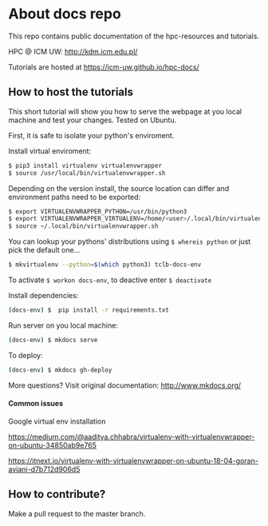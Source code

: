 
# About docs repo
This repo contains public documentation of the hpc-resources and tutorials. 

HPC @ ICM UW: http://kdm.icm.edu.pl/

Tutorials are hosted at https://icm-uw.github.io/hpc-docs/


## How to host the tutorials

This short tutorial will show you how to serve the webpage at you local machine and test your changes. Tested on Ubuntu.

First, it is safe to isolate your python's enviroment.

Install virtual enviroment:
```sh
$ pip3 install virtualenv virtualenvwrapper
$ source /usr/local/bin/virtualenvwrapper.sh
```

Depending on the version install, the source location can differ and environment paths need to be exported:

```sh
$ export VIRTUALENVWRAPPER_PYTHON=/usr/bin/python3
$ export VIRTUALENVWRAPPER_VIRTUALENV=/home/<user>/.local/bin/virtualenv
$ source ~/.local/bin/virtualenvwrapper.sh
```

You can lookup your pythons' distributions using `$ whereis python` or just pick the default one...

```sh
$ mkvirtualenv --python=$(which python3) tclb-docs-env
```

To activate `$ workon docs-env`, to deactive enter `$ deactivate`

Install dependencies:
```sh
(docs-env) $  pip install -r requirements.txt
```

Run server on you local machine:
```sh
(docs-env) $ mkdocs serve
```
To deploy:
```sh
(docs-env) $ mkdocs gh-deploy
```

More questions? Visit original documentation: http://www.mkdocs.org/

#### Common issues

Google virtual env installation

<https://medium.com/@aaditya.chhabra/virtualenv-with-virtualenvwrapper-on-ubuntu-34850ab9e765>

<https://itnext.io/virtualenv-with-virtualenvwrapper-on-ubuntu-18-04-goran-aviani-d7b712d906d5>


## How to contribute?

Make a pull request to the master branch.
